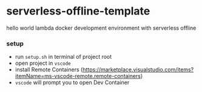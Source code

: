 # serverless-offline-template
hello world lambda docker development environment with serverless offline

### setup
* run `setup.sh` in terminal of project root
* open project in `vscode`
* install Remote Containers (https://marketplace.visualstudio.com/items?itemName=ms-vscode-remote.remote-containers)
* `vscode` will prompt you to open Dev Container
